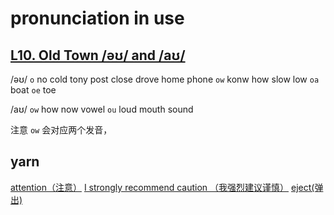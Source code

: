 # pronunciation in use

## [L10. Old Town /əʊ/ and /aʊ/](https://www.bilibili.com/video/BV1YV411W71G?t=553.3&p=12)

/əʊ/
`o`      no cold tony post close drove home phone
`ow`    konw how slow low
`oa`     boat
`oe`     toe

/aʊ/
`ow`  how now vowel
`ou`  loud mouth sound

注意 `ow` 会对应两个发音，

## yarn
[attention（注意）](https://memes.getyarn.io/yarn-clip/5a474626-40bb-4910-8e34-b67b62550117)
[I strongly recommend caution （我强烈建议谨慎）](https://getyarn.io/yarn-clip/26917496-4311-445a-afca-c83ba2343b13)
[eject(弹出)](https://getyarn.io/yarn-clip/28b0d24b-8abc-4daa-a5cf-70e30be31b60)